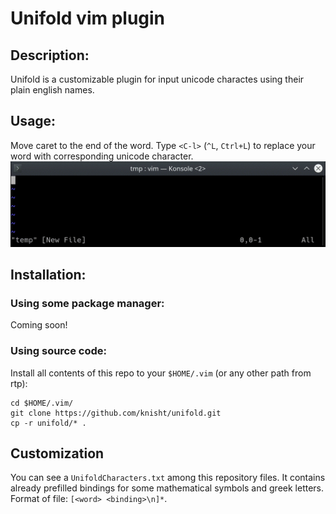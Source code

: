 # Unifold vim plugin

## Description:  
Unifold is a customizable plugin for input unicode charactes using their plain english names.  

## Usage:
Move caret to the end of the word. Type `<C-l>` (`^L`, `Ctrl+L`) to replace your word with corresponding unicode character.
![](lambda.gif)




## Installation:

### Using some package manager:
Coming soon!

### Using source code:
Install all contents of this repo to your `$HOME/.vim` (or any other path from rtp):
```
cd $HOME/.vim/    
git clone https://github.com/knisht/unifold.git    
cp -r unifold/* .    
```  

## Customization  
You can see a `UnifoldCharacters.txt` among this repository files. It contains already prefilled bindings for some mathematical symbols and greek letters. Format of file: `[<word> <binding>\n]*`.
